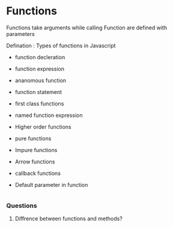 # Functions

Functions take arguments  while calling
Function are defined with parameters

Defination 
: Types of functions in Javascript
- function decleration
- function expression
- ananomous function
- function statement
- first class functions
- named function expression
- Higher order functions
- pure functions
- Impure functions
- Arrow functions
- callback functions




- Default parameter in function 
```
```


### Questions
1. Diffrence between functions and methods?